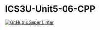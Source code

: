 # ICS3U-Unit5-06-CPP
[![GitHub's Super Linter](https://github.com/Yiyun-Qin/ICS3U-Unit5-06-CPP/workflows/GitHub's%20Super%20Linter/badge.svg)](https://github.com/Yiyun-Qin/ICS3U-Unit5-06-CPP/actions)
